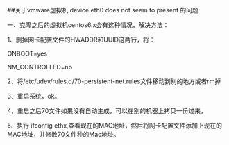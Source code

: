 ##关于vmware虚拟机 device eth0 does not seem to present 的问题

一、克隆之后的虚拟机centos6.x会有这种情况，解决方法：

1、删掉网卡配置文件的HWADDR和UUID这两行，将：

ONBOOT=yes

NM_CONTROLLED=no

2、将/etc/udev/rules.d/70-persistent-net.rules文件移动到别的地方或者rm掉

3、重启系统，ok。

4、重启之后70文件如果没有自动生成，可以在别的机器上拷贝一份过来，

5、执行 ifconfig ethx,查看现在的MAC地址，然后将网卡配置文件添加上现在的MAC地址，并修改70文件种的Mac地址。
